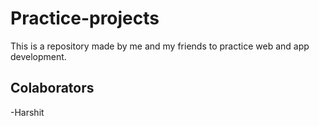 # Practice-projects

This is a repository made by me and my friends to practice web and app development.

## Colaborators

-Harshit
